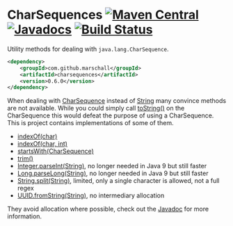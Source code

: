CharSequences [![Maven Central](https://maven-badges.herokuapp.com/maven-central/com.github.marschall/charsequences/badge.svg)](https://maven-badges.herokuapp.com/maven-central/com.github.marschall/charsequences) [![Javadocs](https://www.javadoc.io/badge/com.github.marschall/charsequences.svg)](https://www.javadoc.io/doc/com.github.marschall/charsequences) [![Build Status](https://travis-ci.org/marschall/charsequences.svg?branch=master)](https://travis-ci.org/marschall/charsequences)
=============

Utility methods for dealing with `java.lang.CharSequence`. 

```xml
<dependency>
    <groupId>com.github.marschall</groupId>
    <artifactId>charsequences</artifactId>
    <version>0.6.0</version>
</dependency>
```

When dealing with [CharSequence](https://docs.oracle.com/javase/8/docs/api/java/lang/CharSequence.html) instead of [String](https://docs.oracle.com/javase/8/docs/api/java/lang/String.html) many convince methods are not available. While you could simply call [toString()](https://docs.oracle.com/javase/9/docs/api/java/lang/CharSequence.html#toString--) on the CharSequence this would defeat the purpose of using a CharSequence. This is project contains implementations of some of them.

 - [indexOf(char)](https://docs.oracle.com/en/java/javase/11/docs/api/java.base/java/lang/String.html#indexOf(int))
 - [indexOf(char, int)](https://docs.oracle.com/en/java/javase/11/docs/api/java.base/java/lang/String.html#indexOf(int,int))
 - [startsWith(CharSequence)](https://docs.oracle.com/en/java/javase/11/docs/api/java.base/java/lang/String.html#startsWith(java.lang.String))
 - [trim()](https://docs.oracle.com/en/java/javase/11/docs/api/java.base/java/lang/String.html#trim())
 - [Integer.parseInt(String)](https://docs.oracle.com/en/java/javase/11/docs/api/java.base/java/lang/Integer.html#parseInt(java.lang.String)), no longer needed in Java 9 but still faster
 - [Long.parseLong(String)](https://docs.oracle.com/en/java/javase/11/docs/api/java.base/java/lang/Long.html#parseLong(java.lang.String)), no longer needed in Java 9 but still faster
 - [String.split(String)](https://docs.oracle.com/en/java/javase/11/docs/api/java.base/java/lang/String.html#split(java.lang.String)), limited, only a single character is allowed, not a full regex
 - [UUID.fromString(String)](https://docs.oracle.com/en/java/javase/11/docs/api/java.base/java/util/UUID.html#fromString(java.lang.String)), no intermediary allocation
 
They avoid allocation where possible, check out the [Javadoc](http://www.javadoc.io/doc/com.github.marschall/charsequences) for more information.

